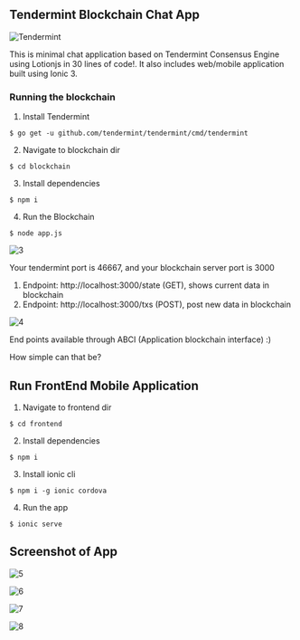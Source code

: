 ## Tendermint Blockchain Chat App
![Tendermint](http://www.peerity.io/images/Tendermint-logo2.png)

This is minimal chat application based on Tendermint Consensus Engine using Lotionjs in 30 lines of code!. It also includes web/mobile application built using Ionic 3.

### Running the blockchain
1. Install Tendermint
```
$ go get -u github.com/tendermint/tendermint/cmd/tendermint
```
2. Navigate to blockchain dir 
```
$ cd blockchain
```
3. Install dependencies 
```
$ npm i 
```
4. Run the Blockchain
``` 
$ node app.js
```

![3](img/3.png)

Your tendermint port is 46667, and your blockchain server port is 3000

1. Endpoint: http://localhost:3000/state (GET), shows current data in blockchain
2. Endpoint: http://localhost:3000/txs (POST), post new data in blockchain

![4](img/4.png)

End points available through ABCI (Application blockchain interface) :)

How simple can that be?

## Run FrontEnd Mobile Application
1. Navigate to frontend dir
```
$ cd frontend
```
2. Install dependencies
```
$ npm i
```
3. Install ionic cli 
```
$ npm i -g ionic cordova
```
4. Run the app
```
$ ionic serve
```

## Screenshot of App

![5](img/5.png)


![6](img/6.png)


![7](img/7.png)


![8](img/8.png)
